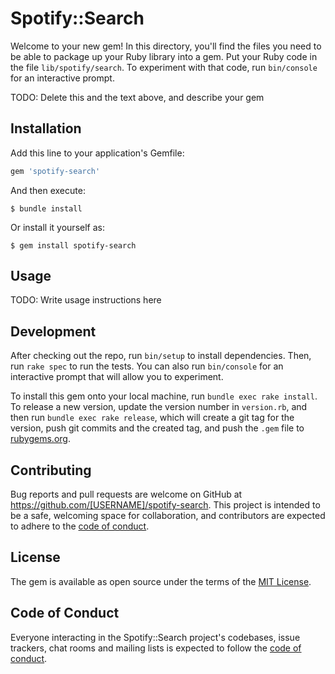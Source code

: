 # Spotify::Search

Welcome to your new gem! In this directory, you'll find the files you need to be able to package up your Ruby library into a gem. Put your Ruby code in the file `lib/spotify/search`. To experiment with that code, run `bin/console` for an interactive prompt.

TODO: Delete this and the text above, and describe your gem

## Installation

Add this line to your application's Gemfile:

```ruby
gem 'spotify-search'
```

And then execute:

    $ bundle install

Or install it yourself as:

    $ gem install spotify-search

## Usage

TODO: Write usage instructions here

## Development

After checking out the repo, run `bin/setup` to install dependencies. Then, run `rake spec` to run the tests. You can also run `bin/console` for an interactive prompt that will allow you to experiment.

To install this gem onto your local machine, run `bundle exec rake install`. To release a new version, update the version number in `version.rb`, and then run `bundle exec rake release`, which will create a git tag for the version, push git commits and the created tag, and push the `.gem` file to [rubygems.org](https://rubygems.org).

## Contributing

Bug reports and pull requests are welcome on GitHub at https://github.com/[USERNAME]/spotify-search. This project is intended to be a safe, welcoming space for collaboration, and contributors are expected to adhere to the [code of conduct](https://github.com/[USERNAME]/spotify-search/blob/master/CODE_OF_CONDUCT.md).

## License

The gem is available as open source under the terms of the [MIT License](https://opensource.org/licenses/MIT).

## Code of Conduct

Everyone interacting in the Spotify::Search project's codebases, issue trackers, chat rooms and mailing lists is expected to follow the [code of conduct](https://github.com/[USERNAME]/spotify-search/blob/master/CODE_OF_CONDUCT.md).
